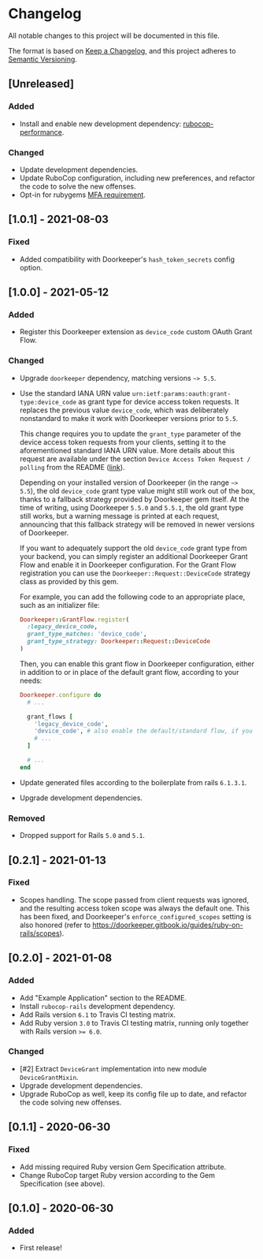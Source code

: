 # Changelog
All notable changes to this project will be documented in this file.

The format is based on [Keep a Changelog](https://keepachangelog.com/en/1.0.0/),
and this project adheres to [Semantic Versioning](https://semver.org/spec/v2.0.0.html).

## [Unreleased]
### Added
- Install and enable new development dependency:
  [rubocop-performance](https://docs.rubocop.org/rubocop-performance/).

### Changed
- Update development dependencies.
- Update RuboCop configuration, including new preferences, and refactor the
  code to solve the new offenses.
- Opt-in for rubygems [MFA requirement](https://guides.rubygems.org/mfa-requirement-opt-in/).

## [1.0.1] - 2021-08-03
### Fixed
- Added compatibility with Doorkeeper's `hash_token_secrets` config option.

## [1.0.0] - 2021-05-12
### Added
- Register this Doorkeeper extension as `device_code` custom OAuth Grant Flow.

### Changed
- Upgrade `doorkeeper` dependency, matching versions `~> 5.5`.
- Use the standard IANA URN value `urn:ietf:params:oauth:grant-type:device_code`
  as grant type for device access token requests. It replaces the previous
  value `device_code`, which was deliberately nonstandard to make it work with
  Doorkeeper versions prior to `5.5`.

  This change requires you to update the `grant_type` parameter of the device
  access token requests from your clients, setting it to the aforementioned
  standard IANA URN value.
  More details about this request are available under the section
  `Device Access Token Request / polling` from the README
  ([link](https://github.com/exop-group/doorkeeper-device_authorization_grant#device-access-token-request--polling)).

  Depending on your installed version of Doorkeeper (in the range `~> 5.5`),
  the old `device_code` grant type value might still work out of the box,
  thanks to a fallback strategy provided by Doorkeeper gem itself.
  At the time of writing, using Doorkeeper `5.5.0` and `5.5.1`, the old grant
  type still works, but a warning message is printed at each request,
  announcing that this fallback strategy will be removed in newer
  versions of Doorkeeper.

  If you want to adequately support the old `device_code` grant type from
  your backend, you can simply register an additional Doorkeeper Grant Flow
  and enable it in Doorkeeper configuration. For the Grant Flow registration
  you can use the `Doorkeeper::Request::DeviceCode` strategy class as provided
  by this gem.

  For example, you can add the following code to an appropriate place, such
  as an initializer file:
  ```ruby
  Doorkeeper::GrantFlow.register(
    :legacy_device_code,
    grant_type_matches: 'device_code',
    grant_type_strategy: Doorkeeper::Request::DeviceCode
  )
  ```
  Then, you can enable this grant flow in Doorkeeper configuration, either
  in addition to or in place of the default grant flow, according to your needs:
  ```ruby
  Doorkeeper.configure do
    # ...

    grant_flows [
      'legacy_device_code',
      'device_code', # also enable the default/standard flow, if you want
      # ...
    ]

    # ...
  end
  ```
- Update generated files according to the boilerplate from rails `6.1.3.1`.
- Upgrade development dependencies.

### Removed
- Dropped support for Rails `5.0` and `5.1`. 

## [0.2.1] - 2021-01-13
### Fixed
- Scopes handling. The scope passed from client requests was ignored, and the
  resulting access token scope was always the default one. This has been fixed,
  and Doorkeeper's `enforce_configured_scopes` setting is also honored
  (refer to https://doorkeeper.gitbook.io/guides/ruby-on-rails/scopes).

## [0.2.0] - 2021-01-08
### Added
- Add "Example Application" section to the README.
- Install `rubocop-rails` development dependency.
- Add Rails version `6.1` to Travis CI testing matrix.
- Add Ruby version `3.0` to Travis CI testing matrix, running only together
  with Rails version `>= 6.0`.

### Changed
- [#2] Extract `DeviceGrant` implementation into new module `DeviceGrantMixin`.
- Upgrade development dependencies.
- Upgrade RuboCop as well, keep its config file up to date, and refactor the
  code solving new offenses.

## [0.1.1] - 2020-06-30
### Fixed
- Add missing required Ruby version Gem Specification attribute.
- Change RuboCop target Ruby version according to the Gem Specification (see above).

## [0.1.0] - 2020-06-30
### Added
- First release!
